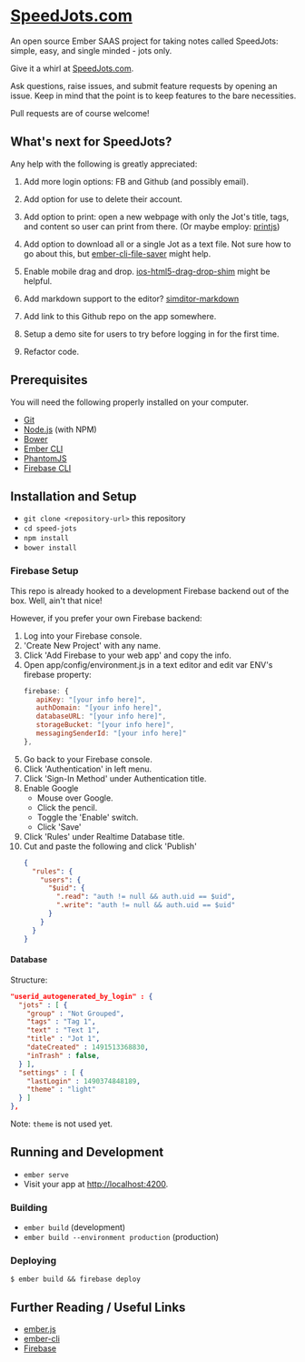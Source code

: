 # [SpeedJots.com](https://speedjots.com)

An open source Ember SAAS project for taking notes called SpeedJots: simple, easy, and single minded - jots only.

Give it a whirl at [SpeedJots.com](https://speedjots.com).

Ask questions, raise issues, and submit feature requests by opening an issue. Keep in mind that the point is to keep features to the bare necessities.

Pull requests are of course welcome!

## What's next for SpeedJots?

Any help with the following is greatly appreciated:

1. Add more login options: FB and Github (and possibly email).

1. Add option for use to delete their account.

1. Add option to print: open a new webpage with only the Jot's title, tags, and content so user can print from there.  (Or maybe employ: [printjs](http://printjs.crabbly.com/))

1. Add option to download all or a single Jot as a text file. Not sure how to go about this, but [ember-cli-file-saver](https://github.com/cogniteev/ember-cli-file-saver) might help.

1. Enable mobile drag and drop. [ios-html5-drag-drop-shim](https://github.com/timruffles/ios-html5-drag-drop-shim) might be helpful.

1. Add markdown support to the editor? [simditor-markdown](https://github.com/mycolorway/simditor-markdown)

1. Add link to this Github repo on the app somewhere.

1. Setup a demo site for users to try before logging in for the first time.

1. Refactor code.

## Prerequisites

You will need the following properly installed on your computer.

* [Git](https://git-scm.com/)
* [Node.js](https://nodejs.org/) (with NPM)
* [Bower](https://bower.io/)
* [Ember CLI](https://ember-cli.com/)
* [PhantomJS](http://phantomjs.org/)
* [Firebase CLI](https://firebase.google.com/docs/cli/)

## Installation and Setup

* `git clone <repository-url>` this repository
* `cd speed-jots`
* `npm install`
* `bower install`

### Firebase Setup

This repo is already hooked to a development Firebase backend out of the box.  Well, ain't that nice!

However, if you prefer your own Firebase backend:

1. Log into your Firebase console.
1. 'Create New Project' with any name.
1. Click 'Add Firebase to your web app' and copy the info.
1. Open app/config/environment.js in a text editor and edit var ENV's firebase property:
   ```javascript
   firebase: {
      apiKey: "[your info here]",
      authDomain: "[your info here]",
      databaseURL: "[your info here]",
      storageBucket: "[your info here]",
      messagingSenderId: "[your info here]"
   },
   ```
1. Go back to your Firebase console.
1. Click 'Authentication' in left menu.
1. Click 'Sign-In Method' under Authentication title.
1. Enable Google
   * Mouse over Google.
   * Click the pencil.
   * Toggle the 'Enable' switch.
   * Click 'Save'
1. Click 'Rules' under Realtime Database title.
1. Cut and paste the following and click 'Publish'
   ```json
   {
     "rules": {
       "users": {
         "$uid": {
           ".read": "auth != null && auth.uid == $uid",
           ".write": "auth != null && auth.uid == $uid"
         }
       }
     }
   }
   ```

#### Database

Structure:
```json
"userid_autogenerated_by_login" : {
  "jots" : [ {
    "group" : "Not Grouped",
    "tags" : "Tag 1",
    "text" : "Text 1",
    "title" : "Jot 1",
    "dateCreated" : 1491513368830,
    "inTrash" : false,    
  } ],
  "settings" : [ {
    "lastLogin" : 1490374848189,
    "theme" : "light"
  } ]
},
```
Note: `theme` is not used yet.

## Running and Development

* `ember serve`
* Visit your app at [http://localhost:4200](http://localhost:4200).

### Building

* `ember build` (development)
* `ember build --environment production` (production)

### Deploying

`$ ember build && firebase deploy`

## Further Reading / Useful Links

* [ember.js](http://emberjs.com)
* [ember-cli](https://ember-cli.com)
* [Firebase](https://firebase.google.com)
